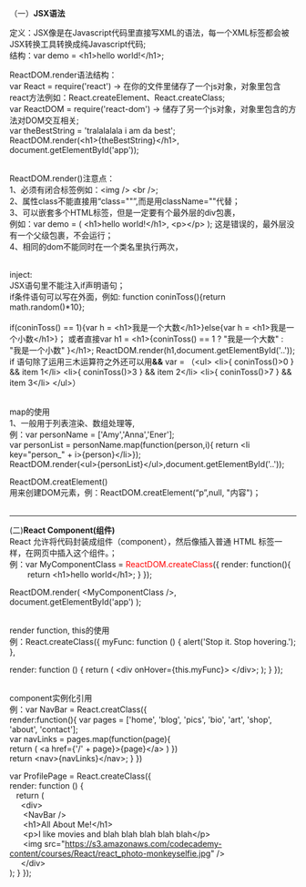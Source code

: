 （一）<strong>JSX语法</strong>

定义：JSX像是在Javascript代码里直接写XML的语法，每一个XML标签都会被JSX转换工具转换成纯Javascript代码;<br>
结构：var demo = \<h1\>hello world!\</h1\>;

ReactDOM.render语法结构：<br>
var React = require('react') -> 在你的文件里储存了一个js对象，对象里包含react方法例如：React.createElement、React.createClass;<br>
var ReactDOM = require('react-dom') -> 储存了另一个js对象，对象里包含的方法对DOM交互相关;<br>
var theBestString = 'tralalalala i am da best';<br>
ReactDOM.render(\<h1\>{theBestString}\</h1\>, document.getElementById('app'));<br><br>


ReactDOM.render()注意点：<br>
1、必须有闭合标签例如：\<img /\> \<br /\>;<br>
2、属性class不能直接用“class=""”,而是用className=""代替；<br>
3、可以嵌套多个HTML标签，但是一定要有个最外层的div包裹，<br>
例如：var demo = (
        \<h1\>hello world!\</h1\>,
        \<p\>\</p\>
      );
  这是错误的，最外层没有一个父级包裹，不会运行；<br>
4、相同的dom不能同时在一个类名里执行两次，<br><br>

inject:<br>
JSX语句里不能注入if声明语句；<br>
if条件语句可以写在外面，例如: function coninToss(){return math.random()*10};<br>            
if(coninToss() == 1){var h = \<h1\>我是一个大数\</h1\>}else{var h = \<h1\>我是一个小数\</h1\>}；
或者直接var h1 = \<h1\>{coninToss() == 1 ? "我是一个大数" : "我是一个小数"  }\</h1\>;
ReactDOM.render(h1,document.getElementById('..'));<br>
if 语句除了运用三木运算符之外还可以用<strong>&&</strong>
var = （\<ul\>
  \<li\>{ coninToss()>0 } && item 1\</li\>
  \<li\>{ coninToss()>3 } && item 2\</li\>
  \<li\>{ coninToss()>7 } && item 3\</li\>
\</ul\>）<br><br>
 
 map的使用<br>
 1、一般用于列表渲染、数组处理等,<br>
 例：var personName = ['Amy','Anna','Ener'];<br>
var personList = personName.map(function(person,i){ return \<li key="person_" + i\>{person}\</li\>});<br>
 ReactDOM.render(\<ul\>{personList}\</ul\>,document.getElementById('..'));<br>
 
 ReactDOM.creatElement()<br>
 用来创建DOM元素，例：ReactDOM.creatElement(“p”,null, "内容")；<br><br><hr>
 
 (二)<strong>React Component(组件)</strong><br>
 React 允许将代码封装成组件（component），然后像插入普通 HTML 标签一样，在网页中插入这个组件。；<br>
 例：var MyComponentClass = <span style="color:red;">ReactDOM.createClass</span>({
          render: function(){
            return \<h1\>hello world\</h1\>;
         }
     });<br>

ReactDOM.render(
   \<MyComponentClass /\>,
    document.getElementById('app')
);<br><br>

render function, this的使用<br>
例：React.createClass({
  myFunc: function () {
    alert('Stop it.  Stop hovering.');
  },<br>

  render: function () {
    return (
      \<div onHover={this.myFunc}\>
      \</div\>;
    );
  }
});<br><br>

component实例化引用<br>
例：var NavBar = React.creatClass({<br>
      render:function(){
        var pages = ['home', 'blog', 'pics', 'bio', 'art', 'shop', 'about', 'contact'];<br>
        var navLinks = pages.map(function(page){<br>
             return (
                \<a  href={'/' + page}\>{page}\</a\>
             )
        })<br>
        return \<nav\>{navLinks}\</nav\>;
      }
  })<br>
  
  var ProfilePage = React.createClass({<br>
  render: function () {<br>
   &nbsp;&nbsp; return (<br>
    &nbsp;&nbsp; &nbsp;&nbsp;\<div\><br>
    &nbsp;&nbsp; &nbsp;&nbsp;&nbsp;\<NavBar /\><br>
    &nbsp;&nbsp; &nbsp;&nbsp;&nbsp;\<h1\>All About Me!\</h1\><br>
    &nbsp;&nbsp; &nbsp;&nbsp;&nbsp;\<p\>I like movies and blah blah blah blah blah\</p\><br>
    &nbsp;&nbsp; &nbsp;&nbsp;&nbsp;\<img src="https://s3.amazonaws.com/codecademy-content/courses/React/react_photo-monkeyselfie.jpg" /\><br>
    &nbsp;&nbsp; &nbsp;&nbsp;\</div\><br>
    );
  }
});


